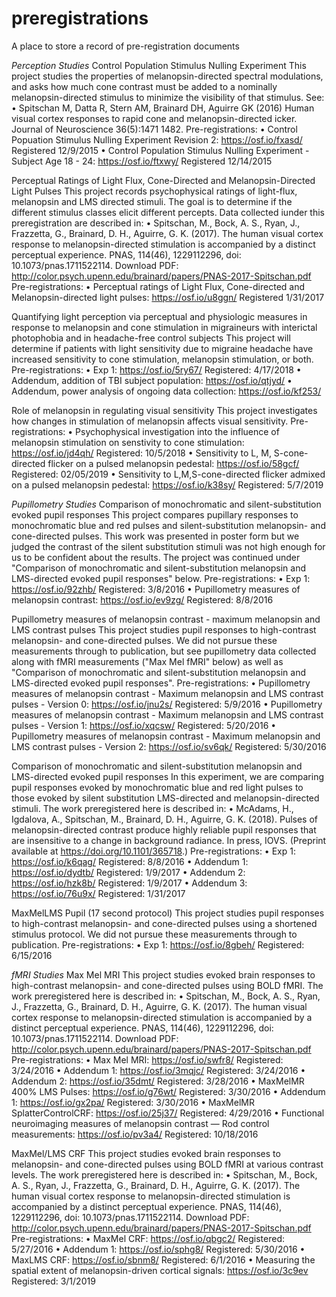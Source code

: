 # preregistrations
A place to store a record of pre-registration documents

*Perception Studies*
Control Population Stimulus Nulling Experiment 
This project studies the properties of melanopsin-directed spectral modulations, and asks how much cone contrast must be added to a nominally melanopsin-directed stimulus to minimize the visibility of that stimulus.  See:
  • Spitschan M, Datta R, Stern AM, Brainard DH, Aguirre GK (2016) Human visual cortex responses to rapid cone and melanopsin-directed icker. Journal of Neuroscience 36(5):1471 1482.
  Pre-registrations:
  • Control Popuation Stimulus Nulling Experiment Revision 2: https://osf.io/fxasd/
    Registered 12/9/2015
  • Control Population Stimulus Nulling Experiment - Subject Age 18 - 24: https://osf.io/ftxwy/
    Registered 12/14/2015

Perceptual Ratings of Light Flux, Cone-Directed and Melanopsin-Directed Light Pulses
This project records psychophysical ratings of light-flux, melanopsin and LMS directed stimuli. The goal is to determine if the different stimulus classes elicit different percepts. Data collected iunder this preregistration are described in:
  • Spitschan, M., Bock, A. S., Ryan, J., Frazzetta, G., Brainard, D. H., Aguirre, G. K. (2017). The human visual cortex response to melanopsin-directed stimulation is accompanied by a distinct perceptual experience. PNAS, 114(46), 1229112296, doi: 10.1073/pnas.1711522114. Download PDF: http://color.psych.upenn.edu/brainard/papers/PNAS-2017-Spitschan.pdf
  Pre-registrations:
  • Perceptual ratings of Light Flux, Cone-directed and Melanopsin-directed light pulses: https://osf.io/u8ggn/
    Registered 1/31/2017

Quantifying light perception via perceptual and physiologic measures in response to melanopsin and cone stimulation in migraineurs with interictal photophobia and in headache-free control subjects
This project will determine if patients with light sensitivity due to migraine headache have increased sensitivity to cone stimulation, melanopsin stimulation, or both.
  Pre-registrations:
  • Exp 1: https://osf.io/5ry67/
    Registered: 4/17/2018
  • Addendum, addition of TBI subject population: https://osf.io/qtjyd/
  • Addendum, power analysis of ongoing data collection: https://osf.io/kf253/ 

Role of melanopsin in regulating visual sensitivity
This project investigates how changes in stimulation of melanopsin affects visual sensitivity.
  Pre-registrations:
  • Psychophysical investigation into the influence of melanopsin stimulation on senstivity to cone stimulation: https://osf.io/jd4qh/
    Registered: 10/5/2018
  • Sensitivity to L, M, S-cone-directed flicker on a pulsed melanopsin pedestal: https://osf.io/58gcf/
    Registered: 02/05/2019
  • Sensitivity to L,M,S-cone-directed flicker admixed on a pulsed melanopsin pedestal: https://osf.io/k38sy/
    Registered: 5/7/2019

*Pupillometry Studies*
Comparison of monochromatic and silent-substitution evoked pupil responses
This project compares pupillary responses to monochromatic blue and red pulses and silent-substitution melanopsin- and cone-directed pulses.  This work was presented in poster form but we judged the contrast of the silent substitution stimuli was not high enough for us to be confident about the results. The project was continued under "Comparison of monochromatic and silent-substitution melanopsin and LMS-directed evoked pupil responses" below.
  Pre-registrations:
  • Exp 1: https://osf.io/92zhb/
    Registered: 3/8/2016
  • Pupillometry measures of melanopsin contrast: https://osf.io/ev9zg/
    Registered: 8/8/2016

Pupillometry measures of melanopsin contrast - maximum melanopsin and LMS contrast pulses
This project studies pupil responses to high-contrast melanopsin- and cone-directed pulses. We did not pursue these measurements through to publication, but see pupillometry data collected along with fMRI measurements ("Max Mel fMRI" below) as well as "Comparison of monochromatic and silent-substitution melanopsin and LMS-directed evoked pupil responses". 
  Pre-registrations:
  • Pupillometry measures of melanopsin contrast - Maximum melanopsin and LMS contrast pulses - Version 0: https://osf.io/jnu2s/
    Registered: 5/9/2016
  • Pupillometry measures of melanopsin contrast - Maximum melanopsin and LMS contrast pulses - Version 1: https://osf.io/xqcsw/
    Registered: 5/20/2016
  • Pupillometry measures of melanopsin contrast - Maximum melanopsin and LMS contrast pulses - Version 2: https://osf.io/sv6qk/
    Registered: 5/30/2016

Comparison of monochromatic and silent-substitution melanopsin and LMS-directed evoked pupil responses
In this experiment, we are comparing pupil responses evoked by monochromatic blue and red light pulses to those evoked by silent substitution LMS-directed and melanopsin-directed stimuli. The work preregistered here is described in:
  • McAdams, H., Igdalova, A., Spitschan, M., Brainard, D. H., Aguirre, G. K. (2018). Pulses of melanopsin-directed contrast produce highly reliable pupil responses that are insensitive to a change in background radiance. In press, IOVS. (Preprint available at https://doi.org/10.1101/365718.)
  Pre-registrations:
  • Exp 1: https://osf.io/k6qag/
    Registered: 8/8/2016
  • Addendum 1: https://osf.io/dydtb/
    Registered: 1/9/2017
  • Addendum 2: https://osf.io/hzk8b/
    Registered: 1/9/2017
  • Addendum 3: https://osf.io/76u9x/
    Registered: 1/31/2017

MaxMelLMS Pupil (17 second protocol)
This project studies pupil responses to high-contrast melanopsin- and cone-directed pulses using a shortened stimulus protocol. We did not pursue these measurements through to publication.
  Pre-registrations:
  • Exp 1: https://osf.io/8gbeh/
    Registered: 6/15/2016

*fMRI Studies*
Max Mel MRI
This project studies evoked brain responses to high-contrast melanopsin- and cone-directed pulses using BOLD fMRI. The work preregistered here is described in:
  • Spitschan, M., Bock, A. S., Ryan, J., Frazzetta, G., Brainard, D. H., Aguirre, G. K. (2017). The human visual cortex response to melanopsin-directed stimulation is accompanied by a distinct perceptual experience. PNAS, 114(46), 1229112296, doi: 10.1073/pnas.1711522114. Download PDF: http://color.psych.upenn.edu/brainard/papers/PNAS-2017-Spitschan.pdf
  Pre-registrations:
  • Max Mel MRI: https://osf.io/swfr8/
    Registered: 3/24/2016
  • Addendum 1: https://osf.io/3mqjc/
    Registered: 3/24/2016
  • Addendum 2: https://osf.io/35dmt/
    Registered: 3/28/2016
  • MaxMelMR 400% LMS Pulses: https://osf.io/g76wt/
    Registered: 3/30/2016
  • Addendum 1: https://osf.io/gx2pa/
    Registered: 3/30/2016 
  • MaxMelMR SplatterControlCRF: https://osf.io/25j37/
    Registered: 4/29/2016
  • Functional neuroimaging measures of melanopsin contrast — Rod control measurements: https://osf.io/pv3a4/
    Registered: 10/18/2016

MaxMel/LMS CRF
This project studies evoked brain responses to melanopsin- and cone-directed pulses using BOLD fMRI at various contrast levels. The work preregistered here is described in:
  • Spitschan, M., Bock, A. S., Ryan, J., Frazzetta, G., Brainard, D. H., Aguirre, G. K. (2017). The human visual cortex response to melanopsin-directed stimulation is accompanied by a distinct perceptual experience. PNAS, 114(46), 1229112296, doi: 10.1073/pnas.1711522114. Download PDF: http://color.psych.upenn.edu/brainard/papers/PNAS-2017-Spitschan.pdf
  Pre-registrations:
  • MaxMel CRF: https://osf.io/qbgc2/
    Registered: 5/27/2016
  • Addendum 1: https://osf.io/sphg8/
    Registered: 5/30/2016
  • MaxLMS CRF: https://osf.io/sbnm8/
    Registered: 6/1/2016
  • Measuring the spatial extent of melanopsin-driven cortical signals: https://osf.io/3c9ev
    Registered: 3/1/2019
